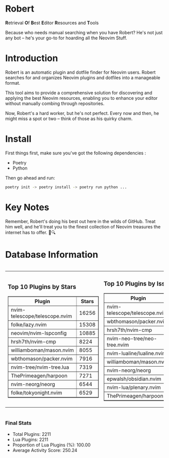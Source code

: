 # Robert

**R**etrieval
**O**f
**B**est
**E**ditor
**R**esources and
**T**ools

Because who needs manual searching when you have Robert?
He's not just any bot – he's your go-to for hoarding all the Neovim Stuff.

# Introduction
Robert is an automatic plugin and dotfile finder for Neovim users. Robert searches for and organizes Neovim plugins and dotfiles into a manageable format.

This tool aims to provide a comprehensive solution for discovering and applying the best Neovim resources, enabling you to enhance your editor without manually combing through repositories.

Now, Robert's a hard worker, but he's not perfect. Every now and then, he might miss a spot or two – think of those as his quirky charm. 

# Install
 First things first, make sure you've got the following dependencies :
  - Poetry 
  - Python 

Then go ahead and run:

```bash
poetry init -> poetry install -> poetry run python ...
```
# Key Notes

Remember, Robert's doing his best out here in the wilds of GitHub. Treat him well, and he'll treat you to the finest collection of Neovim treasures the internet has to offer. 🎩🔍


# Database Information

<div style='display:flex;flex-direction:row;justify-content:space-between;'><table><tr><td><h3>Top 10 Plugins by Stars</h3><table border="1"><tr><th>Plugin</th><th>Stars</th></tr><tr><td>nvim-telescope/telescope.nvim</td><td>16256</td></tr><tr><td>folke/lazy.nvim</td><td>15308</td></tr><tr><td>neovim/nvim-lspconfig</td><td>10885</td></tr><tr><td>hrsh7th/nvim-cmp</td><td>8224</td></tr><tr><td>williamboman/mason.nvim</td><td>8055</td></tr><tr><td>wbthomason/packer.nvim</td><td>7916</td></tr><tr><td>nvim-tree/nvim-tree.lua</td><td>7319</td></tr><tr><td>ThePrimeagen/harpoon</td><td>7271</td></tr><tr><td>nvim-neorg/neorg</td><td>6544</td></tr><tr><td>folke/tokyonight.nvim</td><td>6529</td></tr></table></td><td><h3>Top 10 Plugins by Issues</h3><table border="1"><tr><th>Plugin</th><th>Issues</th></tr><tr><td>nvim-telescope/telescope.nvim</td><td>394</td></tr><tr><td>wbthomason/packer.nvim</td><td>307</td></tr><tr><td>hrsh7th/nvim-cmp</td><td>292</td></tr><tr><td>nvim-neo-tree/neo-tree.nvim</td><td>242</td></tr><tr><td>nvim-lualine/lualine.nvim</td><td>235</td></tr><tr><td>williamboman/mason.nvim</td><td>217</td></tr><tr><td>nvim-neorg/neorg</td><td>185</td></tr><tr><td>epwalsh/obsidian.nvim</td><td>175</td></tr><tr><td>nvim-lua/plenary.nvim</td><td>150</td></tr><tr><td>ThePrimeagen/harpoon</td><td>127</td></tr></table></td><td><h3>Top 10 Plugins by Forks</h3><table border="1"><tr><th>Plugin</th><th>Forks</th></tr><tr><td>neovim/nvim-lspconfig</td><td>2098</td></tr><tr><td>nvim-telescope/telescope.nvim</td><td>846</td></tr><tr><td>nvim-tree/nvim-tree.lua</td><td>610</td></tr><tr><td>nvim-lualine/lualine.nvim</td><td>475</td></tr><tr><td>folke/tokyonight.nvim</td><td>440</td></tr><tr><td>hrsh7th/nvim-cmp</td><td>411</td></tr><tr><td>ThePrimeagen/harpoon</td><td>383</td></tr><tr><td>folke/lazy.nvim</td><td>371</td></tr><tr><td>jackMort/ChatGPT.nvim</td><td>321</td></tr><tr><td>nvim-lua/plenary.nvim</td><td>288</td></tr></table></td></tr></table></div>

### Final Stats
- Total Plugins: 2211
- Lua Plugins: 2211
- Proportion of Lua Plugins (%): 100.00
- Average Activity Score: 250.24
